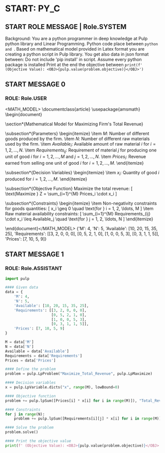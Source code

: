 # START: PY_C 
## START ROLE MESSAGE | Role.SYSTEM 
Background: You are a python programmer in deep knowledge at Pulp python library and Linear Programming. Python code place between ```python and ```. Based on mathematical model provided in Latex format you are creating a python script in Pulp library. You get also data in json format between: <DATA></DATA> Do not include 'pip install' in script. Assume every python package is installed Print at the end the objective between <OBJ></OBJ> `print(f' (Objective Value): <OBJ>{pulp.value(problem.objective)}</OBJ>')` 
## START MESSAGE 0 
### ROLE: Role.USER
<MATH_MODEL>
\documentclass{article}
\usepackage{amsmath}
\begin{document}

\section*{Mathematical Model for Maximizing Firm's Total Revenue}

\subsection*{Parameters}
\begin{itemize}
    \item $M$: Number of different goods produced by the firm.
    \item $N$: Number of different raw materials used by the firm.
    \item $Available_i$: Available amount of raw material $i$ for $i = 1, 2, \ldots, N$.
    \item $Requirements_{ij}$: Requirement of material $j$ for producing one unit of good $i$ for $i = 1, 2, \ldots, M$ and $j = 1, 2, \ldots, N$.
    \item $Prices_i$: Revenue earned from selling one unit of good $i$ for $i = 1, 2, \ldots, M$.
\end{itemize}

\subsection*{Decision Variables}
\begin{itemize}
    \item $x_i$: Quantity of good $i$ produced for $i = 1, 2, \ldots, M$.
\end{itemize}

\subsection*{Objective Function}
Maximize the total revenue:
\[
\text{Maximize } Z = \sum_{i=1}^{M} Prices_i \cdot x_i
\]

\subsection*{Constraints}
\begin{itemize}
    \item Non-negativity constraints for goods quantities:
    \[
    x_i \geq 0 \quad \text{for } i = 1, 2, \ldots, M
    \]
    \item Raw material availability constraints:
    \[
    \sum_{i=1}^{M} Requirements_{ij} \cdot x_i \leq Available_j \quad \text{for } j = 1, 2, \ldots, N
    \]
\end{itemize}

\end{document}</MATH_MODEL>
<DATA>
{'M': 4, 'N': 5, 'Available': [10, 20, 15, 35, 25], 'Requirements': [[3, 2, 0, 0, 0], [0, 5, 2, 1, 0], [1, 0, 0, 5, 3], [0, 3, 1, 1, 5]], 'Prices': [7, 10, 5, 9]}</DATA>


## START MESSAGE 1 
### ROLE: Role.ASSISTANT
```python
import pulp

#### Given data
data = {
    'M': 4,
    'N': 5,
    'Available': [10, 20, 15, 35, 25],
    'Requirements': [[3, 2, 0, 0, 0], 
                     [0, 5, 2, 1, 0], 
                     [1, 0, 0, 5, 3], 
                     [0, 3, 1, 1, 5]],
    'Prices': [7, 10, 5, 9]
}

M = data['M']
N = data['N']
Available = data['Available']
Requirements = data['Requirements']
Prices = data['Prices']

#### Define the problem
problem = pulp.LpProblem("Maximize_Total_Revenue", pulp.LpMaximize)

#### Decision variables
x = pulp.LpVariable.dicts("x", range(M), lowBound=0)

#### Objective function
problem += pulp.lpSum([Prices[i] * x[i] for i in range(M)]), "Total_Revenue"

#### Constraints
for j in range(N):
    problem += pulp.lpSum([Requirements[i][j] * x[i] for i in range(M)]) <= Available[j], f"Material_Constraint_{j}"

#### Solve the problem
problem.solve()

#### Print the objective value
print(f' (Objective Value): <OBJ>{pulp.value(problem.objective)}</OBJ>')
```

